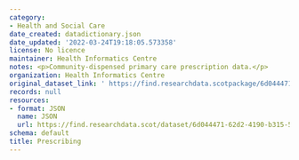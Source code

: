 ```yaml
---
category:
- Health and Social Care
date_created: datadictionary.json
date_updated: '2022-03-24T19:18:05.573358'
license: No licence
maintainer: Health Informatics Centre
notes: <p>Community-dispensed primary care prescription data.</p>
organization: Health Informatics Centre
original_dataset_link: ' https://find.researchdata.scotpackage/6d044471-62d2-4190-b315-503f77d33ef2'
records: null
resources:
- format: JSON
  name: JSON
  url: https://find.researchdata.scot/dataset/6d044471-62d2-4190-b315-503f77d33ef2/resource/6d044471-62d2-4190-b315-503f77d33ef2/download/datadictionary.json
schema: default
title: Prescribing
---
```

